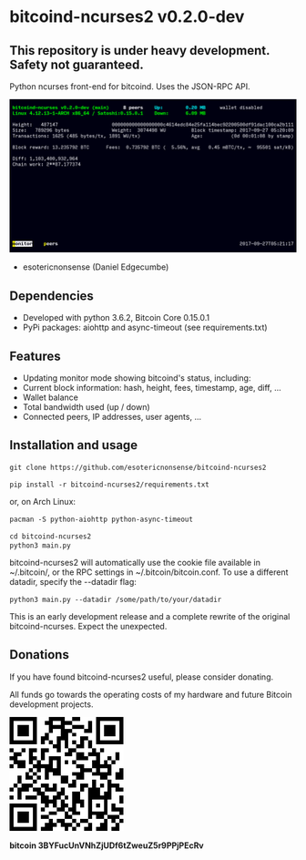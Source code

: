 # bitcoind-ncurses2 v0.2.0-dev

## This repository is under heavy development. Safety not guaranteed.

Python ncurses front-end for bitcoind. Uses the JSON-RPC API.

![ScreenShot](/img/bitcoind-ncurses2.gif)

- esotericnonsense (Daniel Edgecumbe)

## Dependencies

* Developed with python 3.6.2, Bitcoin Core 0.15.0.1
* PyPi packages: aiohttp and async-timeout (see requirements.txt)

## Features

* Updating monitor mode showing bitcoind's status, including:
* Current block information: hash, height, fees, timestamp, age, diff, ...
* Wallet balance
* Total bandwidth used (up / down)
* Connected peers, IP addresses, user agents, ...

## Installation and usage

```
git clone https://github.com/esotericnonsense/bitcoind-ncurses2
```

```
pip install -r bitcoind-ncurses2/requirements.txt
```
or, on Arch Linux:
```
pacman -S python-aiohttp python-async-timeout
```

```
cd bitcoind-ncurses2
python3 main.py
```

bitcoind-ncurses2 will automatically use the cookie file available in
~/.bitcoin/, or the RPC settings in ~/.bitcoin/bitcoin.conf. To use a different
datadir, specify the --datadir flag:

```
python3 main.py --datadir /some/path/to/your/datadir
```

This is an early development release and a complete rewrite of the original
bitcoind-ncurses. Expect the unexpected.

Donations
---------

If you have found bitcoind-ncurses2 useful, please consider donating.

All funds go towards the operating costs of my hardware and future
Bitcoin development projects.

![ScreenShot](/img/3BYFucUnVNhZjUDf6tZweuZ5r9PPjPEcRv.png)

**bitcoin 3BYFucUnVNhZjUDf6tZweuZ5r9PPjPEcRv**
